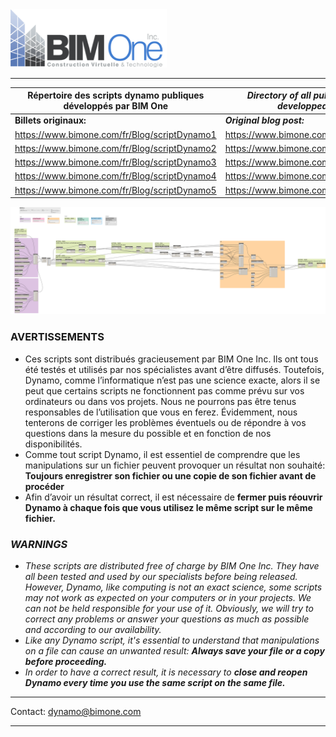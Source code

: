 
<img src="Logo.png" alt="BIM One Inc." width="250"/> 

---


| Répertoire des scripts dynamo publiques développés par BIM One | _Directory of all public dynamo scripts developped by BIM One_ |
| ----------- | ----------- |
| **Billets originaux:** | **_Original blog post:_** |
| https://www.bimone.com/fr/Blog/scriptDynamo1 | https://www.bimone.com/en/Blog/Dynamoscript1 |
| https://www.bimone.com/fr/Blog/scriptDynamo2 | https://www.bimone.com/en/Blog/Dynamoscript2 |
| https://www.bimone.com/fr/Blog/scriptDynamo3 | https://www.bimone.com/en/Blog/Dynamoscript3 |
| https://www.bimone.com/fr/Blog/scriptDynamo4 | https://www.bimone.com/en/Blog/Dynamoscript4 |
| https://www.bimone.com/fr/Blog/scriptDynamo5 | https://www.bimone.com/en/Blog/Dynamoscript5 |




<img src="BIM1_ArrowHeadSwitcher/BIM1_ArrowHeadSwitcher.png" alt="Script sample capture"/> 


### AVERTISSEMENTS

- Ces scripts sont distribués gracieusement par BIM One Inc. Ils ont tous été testés et utilisés par nos spécialistes avant d’être diffusés. Toutefois, Dynamo, comme l’informatique n’est pas une science exacte, alors il se peut que certains scripts ne fonctionnent pas comme prévu sur vos ordinateurs ou dans vos projets. Nous ne pourrons pas être tenus responsables de l’utilisation que vous en ferez. Évidemment, nous tenterons de corriger les problèmes éventuels ou de répondre à vos questions dans la mesure du possible et en fonction de nos disponibilités.
- Comme tout script Dynamo, il est essentiel de comprendre que les manipulations sur un fichier peuvent provoquer un résultat non souhaité: **Toujours enregistrer son fichier ou une copie de son fichier avant de procéder**
- Afin d’avoir un résultat correct, il est nécessaire de **fermer puis réouvrir Dynamo à chaque fois que vous utilisez le même script sur le même fichier.**

 ### _WARNINGS_

- *These scripts are distributed free of charge by BIM One Inc. They have all been tested and used by our specialists before being released. However, Dynamo, like computing is not an exact science, some scripts may not work as expected on your computers or in your projects. We can not be held responsible for your use of it. Obviously, we will try to correct any problems or answer your questions as much as possible and according to our availability.*
- *Like any Dynamo script, it's essential to understand that manipulations on a file can cause an unwanted result: **Always save your file or a copy before proceeding.***
- *In order to have a correct result, it is necessary to **close and reopen Dynamo every time you use the same script on the same file.***



---
Contact: dynamo@bimone.com

---
